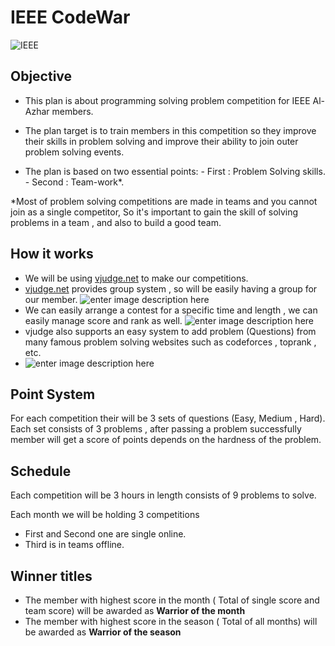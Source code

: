 # IEEE CodeWar
![IEEE](https://i.ibb.co/tbzv2L8/IEEE-final.png)


## Objective

 - This plan is about programming solving problem competition for IEEE Al-Azhar members.
		
 - The plan target is to train members in this competition so they improve their skills in problem solving and improve their ability to join outer problem solving events.
 - The plan is based on two essential points:
			 -  First : Problem Solving skills.
			 - Second : Team-work*.

*Most of problem solving competitions are made in teams and you cannot join as a single competitor, So it's important to gain the skill of solving problems in a team , and also to build a good team.

## How it works

- We will be using [vjudge.net](https://vjudge.net/) to make our competitions.
- [vjudge.net](https://vjudge.net/) provides group system , so will be easily having a group for our member.
![enter image description here](https://i.ibb.co/c3pLhhR/download.png)
- We can easily arrange a contest for a  specific time and length , we can easily manage score and rank as well.
![enter image description here](https://i.ibb.co/6NWrkY3/Screenshot-2.png)
- vjudge also supports an easy system to add problem (Questions) from  many famous problem solving websites such as codeforces , toprank , etc.
- ![enter image description here](https://i.ibb.co/HT7wg3z/Screenshot-3.png)
## Point System

For each competition their will be 3 sets of questions (Easy, Medium , Hard).
Each set consists of 3 problems , after passing a problem successfully member will get a score of points depends on the hardness of the problem.

## Schedule
Each competition will be 3 hours in length consists of 9 problems to solve.

Each month we will be holding 3 competitions 
- First and Second one are single online.
- Third is in teams offline.
## Winner titles
- The member with highest score in the month ( Total of single score and team score) will be awarded as **Warrior of the month**
- The member with highest score in the season ( Total of all months) will be awarded as **Warrior of the season**


